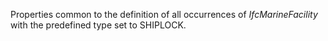 Properties common to the definition of all occurrences of _IfcMarineFacility_ with the predefined type set to SHIPLOCK.

<!-- end of short definition -->

